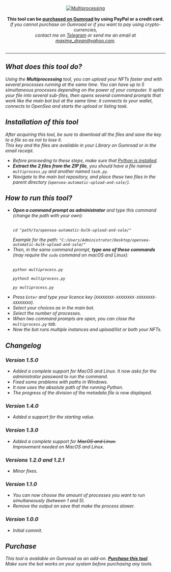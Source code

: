 <br />
<p align="center">

<a href="https://maximedrn.gumroad.com/l/opensea-multiprocessing">
<img src="https://i.ibb.co/RpTLmdR/Wiki-Multiprocessing.png" alt="Multiprocessing" border="0">
</a>
<br /><br /><strong>This tool can be <a href="https://maximedrn.gumroad.com/l/opensea-multiprocessing">purchased on Gumroad</a> by using PayPal or a credit card.</strong>
<br /><i>If you cannot purchase on Gumroad or if you want to pay using crypto-currencies,
<br />contact me on <a href="https://t.me/maximedrn">Telegram</a> or send me an email at <a href="mailto:maxime_drean@yahoo.com">maxime_drean@yahoo.com</a>.
<br /><br />

</p>

<hr />

<h2>What does this tool do?</h2>

<p>Using the <strong>Multiprocessing</strong> tool, you can upload your NFTs faster and with several processes running at the same time. You can have up to 5 simultaneous processes depending on the power of your computer. It splits your file into several sub-files, then opens several command prompts that work like the main bot but at the same time: it connects to your wallet, connects to OpenSea and starts the upload or listing task.</p>


<h2>Installation of this tool</h2>

<i>After acquiring this tool, be sure to download all the files and save the key to a file so as not to lose it.
<br>This key and the files are available in your Library on Gumroad or in the email receipt.</i>

<ul>

<li>Before proceeding to these steps, make sure that <a href="installation-and-configuration.md#installation-of-python">Python is installed</a>.</li>

<li><strong>Extract the 2 files from the ZIP file</strong>, you should have a file named <code>multiprocess.py</code> and another named <code>task.py</code>.</li>

<li>Navigate to the main bot repository, and place these two files in the parent directory (<code>opensea-automatic-upload-and-sale/</code>).</li>

</ul>


<h2>How to run this tool?</h2>

<ul>

<li><strong>Open a command prompt as administrator</strong> and type this command <i>(change the path with your own)</i>:<br /><br />
<pre><code>cd "path/to/opensea-automatic-bulk-upload-and-sale/"</code></pre>
<i>Example for the path: <code>"C:/Users/Administrator/Desktop/opensea-automatic-bulk-upload-and-sale/"</code></i></li>
</li>

<li>Then, in the same command prompt, <strong>type one of these commands</strong> <i>(may require the <code>sudo</code> command on macOS and Linux)</i>:<br /><br />
<pre><code>python multiprocess.py</code></pre>
<pre><code>python3 multiprocess.py</code></pre>
<pre><code>py multiprocess.py</code></pre>
</li>

<li>Press <code>Enter</code> and type your licence key (<code>XXXXXXXX-XXXXXXXX-XXXXXXXX-XXXXXXXX</code>).</li>

<li>Select your choices as in the main bot.</li>

<li>Select the number of processes.</li>

<li>When two command prompts are open, you can close the <code>multiprocess.py</code> tab.</li>

<li>Now the bot runs multiple instances and upload/list or both your NFTs.</li>

</ul>


<h2>Changelog</h2>

<h3>Version 1.5.0</h3>
<ul>
<li>Added a complete support for MacOS and Linux. It now asks for the administrator password to run the command.</li>
<li>Fixed some problems with paths in Windows.</li>
<li>It now uses the absolute path of the running Python.</li>
<li>The progress of the division of the metadata file is now displayed.</li>
</ul>

<h3>Version 1.4.0</h3>
<ul>
<li>Added a support for the starting value.</li>
</ul>

<h3>Version 1.3.0</h3>
<ul>
<li>Added a complete support for <strike>MacOS and Linux.</strike>
<br /><i>Improvement needed on MacOS and Linux.</i></li>
</ul>

<h3>Versions 1.2.0 and 1.2.1</h3>
<ul>
<li>Minor fixes.</li>
</ul>

<h3>Version 1.1.0</h3>
<ul>
<li>You can now choose the amount of processes you want to run simultaneously (between 1 and 5).</li>
<li>Remove the output on save that make the process slower.</li>
</ul>

<h3>Version 1.0.0</h3>
<ul>
<li>Initial commit.</li>
</ul>

<h2>Purchase</h2>

<p>This tool is available on Gumroad as an add-on. <strong><a href="https://maximedrn.gumroad.com/l/opensea-multiprocessing">Purchase this tool</a></strong>.
<br /><i>Make sure the bot works on your system before purchasing any tools.</i></p>
